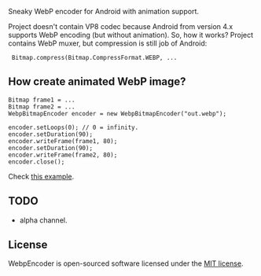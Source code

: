 Sneaky WebP encoder for Android with animation support.

Project doesn't contain VP8 codec because Android from version 4.x supports WebP encoding (but without animation). So, how it works? Project contains WebP muxer, but compression is still job of Android:

     Bitmap.compress(Bitmap.CompressFormat.WEBP, ...

## How create animated WebP image?

    Bitmap frame1 = ...
    Bitmap frame2 = ...
    WebpBitmapEncoder encoder = new WebpBitmapEncoder("out.webp");  
    
    encoder.setLoops(0); // 0 = infinity.  
    encoder.setDuration(90);  
    encoder.writeFrame(frame1, 80);  
    encoder.setDuration(90);
    encoder.writeFrame(frame2, 80);
    encoder.close();

Check [this example](app/src/main/java/com/n4no/webpencoder/app/MainActivity.java).

## TODO

- alpha channel.

## License

WebpEncoder is open-sourced software licensed under the [MIT license](http://opensource.org/licenses/MIT).